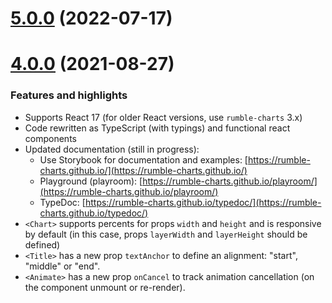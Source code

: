 # [5.0.0](https://github.com/rumble-charts/rumble-charts/compare/v4.0.0...v5.0.0) (2022-07-17)



# [4.0.0](https://github.com/rumble-charts/rumble-charts/compare/v3.1.2...v4.0.0) (2021-08-27)

### Features and highlights

* Supports React 17 (for older React versions, use `rumble-charts` 3.x)
* Code rewritten as TypeScript (with typings) and functional react components
* Updated documentation (still in progress):
  * Use Storybook for documentation and examples: [https://rumble-charts.github.io/](https://rumble-charts.github.io/)
  * Playground (playroom): [https://rumble-charts.github.io/playroom/](https://rumble-charts.github.io/playroom/)
  * TypeDoc: [https://rumble-charts.github.io/typedoc/](https://rumble-charts.github.io/typedoc/)
* `<Chart>` supports percents for props `width` and `height` and is responsive by default
  (in this case, props `layerWidth` and `layerHeight` should be defined)
* `<Title>` has a new prop `textAnchor` to define an alignment: "start", "middle" or "end".
* `<Animate>` has a new prop `onCancel` to track animation cancellation (on the component unmount or re-render).
